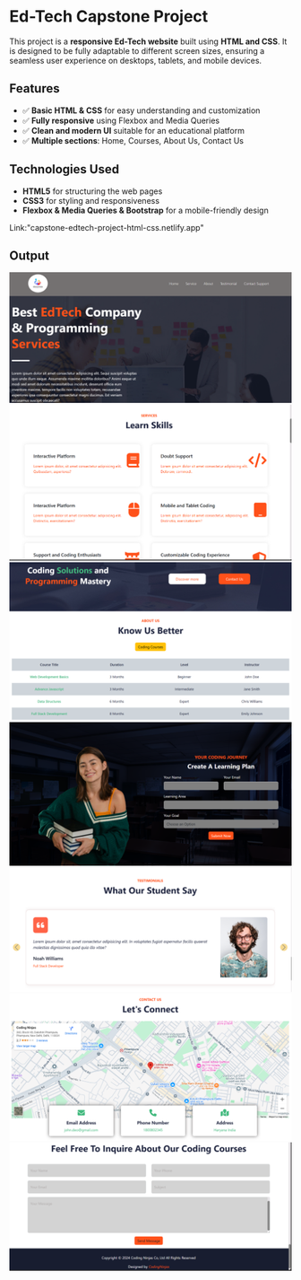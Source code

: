 # Ed-Tech Capstone Project

This project is a **responsive Ed-Tech website** built using **HTML and CSS**. It is designed to be fully adaptable to different screen sizes, ensuring a seamless user experience on desktops, tablets, and mobile devices.

## Features
- ✅ **Basic HTML & CSS** for easy understanding and customization
- ✅ **Fully responsive** using Flexbox and Media Queries
- ✅ **Clean and modern UI** suitable for an educational platform
- ✅ **Multiple sections**: Home, Courses, About Us, Contact Us

## Technologies Used
- **HTML5** for structuring the web pages
- **CSS3** for styling and responsiveness
- **Flexbox & Media Queries & Bootstrap** for a mobile-friendly design

 Link:"capstone-edtech-project-html-css.netlify.app"

## Output
![alt text](image.png)
![alt text](image-1.png)
![alt text](image-3.png)
![alt text](image-4.png)
![alt text](image-5.png)
![alt text](image-6.png)
![alt text](image-7.png)